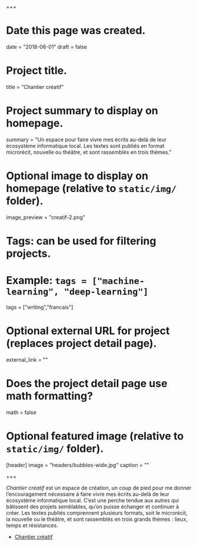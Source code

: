 +++
# Date this page was created.
date = "2018-06-01"
draft = false
# Project title.
title = "Chantier créatif"

# Project summary to display on homepage.
summary = "Un espace pour faire vivre mes écrits au-delà de leur écosystème informatique local. Les textes sont publiés en format microrécit, nouvelle ou théâtre, et sont rassemblés en trois thèmes."

# Optional image to display on homepage (relative to `static/img/` folder).
image_preview = "creatif-2.png"

# Tags: can be used for filtering projects.
# Example: `tags = ["machine-learning", "deep-learning"]`
tags = ["writing","francais"]

# Optional external URL for project (replaces project detail page).
external_link = ""

# Does the project detail page use math formatting?
math = false

# Optional featured image (relative to `static/img/` folder).
[header]
image = "headers/bubbles-wide.jpg"
caption = ""

+++

*Chantier créatif* est un espace de création, un coup de pied pour me donner l’encouragement nécessaire à faire vivre mes écrits au-delà de leur écosystème informatique local. C’est une perche tendue aux autres qui bâtissent des projets semblables, qu’on puisse échanger et continuer à créer. Les textes publiés comprennent plusieurs formats, soit le microrécit, la nouvelle ou le théâtre, et sont rassemblés en trois grands thèmes : lieux, temps et résistances.

- [Chantier créatif](https://ecrits.chantiercreatif.ca/)

